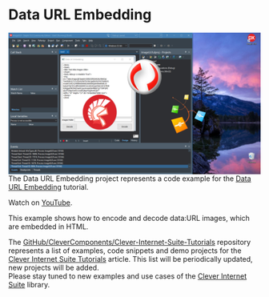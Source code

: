 # Data URL Embedding

<img align="left" src="Image\ImageURL-Social.jpg"/>

The Data URL Embedding project represents a code example for the [Data URL Embedding](https://www.clevercomponents.com/portal/kb/a162/data-url-embedding.aspx) tutorial.

Watch on [YouTube](https://youtu.be/KIQzuNb4n08).

This example shows how to encode and decode data:URL images, which are embedded in HTML.

The [GitHub/CleverComponents/Clever-Internet-Suite-Tutorials](https://github.com/CleverComponents/Clever-Internet-Suite-Tutorials) repository represents a list of examples, code snippets and demo projects for the [Clever Internet Suite Tutorials](https://www.clevercomponents.com/articles/article035/) article. This list will be periodically updated, new projects will be added.   
Please stay tuned to new examples and use cases of the [Clever Internet Suite](https://www.clevercomponents.com/products/inetsuite/) library.

